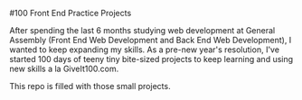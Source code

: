 #100 Front End Practice Projects

After spending the last 6 months studying web development at General Assembly (Front End Web Development and Back End Web Development), I wanted to keep expanding my skills. As a pre-new year's resolution, I've started 100 days of teeny tiny bite-sized projects to keep learning and using new skills a la GiveIt100.com.

This repo is filled with those small projects.